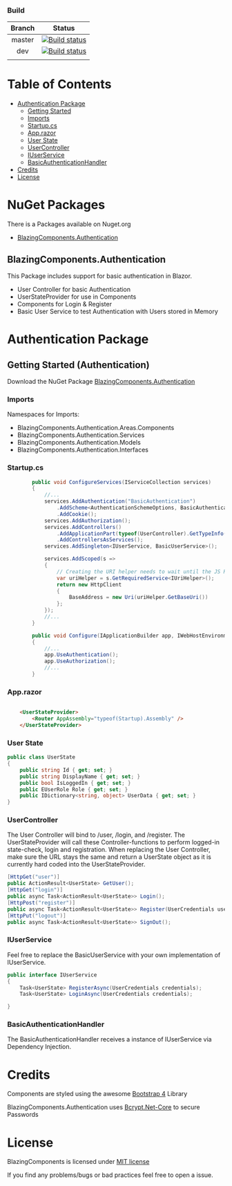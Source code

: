 
### Build

| Branch | Status                                                                                                                                                                                                                   |
| :----: | ------------------------------------------------------------------------------------------------------------------------------------------------------------------------------------------------------------------------ |
| master | [![Build status](https://dev.azure.com/InsiteMichael/Blazing%20Components/_apis/build/status/Blazing%20Components%20Master%20CI)](https://dev.azure.com/InsiteMichael/Blazing%20Components/_build/latest?definitionId=2) |
|  dev   | [![Build status](https://dev.azure.com/InsiteMichael/Blazing%20Components/_apis/build/status/Blazing%20Components%20DevBuild)](https://dev.azure.com/InsiteMichael/Blazing%20Components/_build/latest?definitionId=3)    |
|        |                                                                                                                                                                                                                          |


# Table of Contents
- [Authentication Package](#Authentication-Package)
  - [Getting Started](#Getting-Started-Authentication)
  - [Imports](#Imports)
  - [Startup.cs](#Startupcs)
  - [App.razor](#Apprazor)
  - [User State](#User-State)
  - [UserController](#UserController)
  - [IUserService](#IUserService)
  - [BasicAuthenticationHandler](#BasicAuthenticationHandler)
- [Credits](#Credits)
- [License](#License)

# NuGet Packages
There is a Packages available on Nuget.org

- [BlazingComponents.Authentication](https://www.nuget.org/packages/BlazingComponents.Authentication/)

## BlazingComponents.Authentication
This Package includes support for basic authentication in Blazor.
- User Controller for basic Authentication
- UserStateProvider for use in Components
- Components for Login & Register
- Basic User Service to test Authentication with Users stored in Memory
  
# Authentication Package

## Getting Started (Authentication)

Download the NuGet Package [BlazingComponents.Authentication](https://www.nuget.org/packages/BlazingComponents.Authentication/)

### Imports
Namespaces for Imports:
- BlazingComponents.Authentication.Areas.Components
- BlazingComponents.Authentication.Services
- BlazingComponents.Authentication.Models
- BlazingComponents.Authentication.Interfaces

### Startup.cs
``` c#
        public void ConfigureServices(IServiceCollection services)
        {
            //...
            services.AddAuthentication("BasicAuthentication")
                .AddScheme<AuthenticationSchemeOptions, BasicAuthenticationHandler>("BasicAuthentication", null)
                .AddCookie();
            services.AddAuthorization();
            services.AddControllers()
                .AddApplicationPart(typeof(UserController).GetTypeInfo().Assembly)
                .AddControllersAsServices();
            services.AddSingleton<IUserService, BasicUserService>();

            services.AddScoped(s =>
            {
                // Creating the URI helper needs to wait until the JS Runtime is initialized, so defer it.
                var uriHelper = s.GetRequiredService<IUriHelper>();
                return new HttpClient
                {
                    BaseAddress = new Uri(uriHelper.GetBaseUri())
                };
            });
            //...
        }

        public void Configure(IApplicationBuilder app, IWebHostEnvironment env)
        {
            //...
            app.UseAuthentication();
            app.UseAuthorization();
            //...
        }
```

### App.razor
``` html

    <UserStateProvider>
        <Router AppAssembly="typeof(Startup).Assembly" />
    </UserStateProvider>
```

### User State
``` c#
public class UserState
{
    public string Id { get; set; }
    public string DisplayName { get; set; }
    public bool IsLoggedIn { get; set; }
    public EUserRole Role { get; set; }
    public IDictionary<string, object> UserData { get; set; }
}
```


### UserController
The User Controller will bind to <baseurl>/user, <baseurl>/login, and <baseurl>/register. 
The UserStateProvider will call these Controller-functions to perform logged-in state-check, login and registration.
When replacing the User Controller, make sure the URL stays the same and return a UserState object as it is currently hard coded into the UserStateProvider.
``` c#
[HttpGet("user")]
public ActionResult<UserState> GetUser();
[HttpGet("login")]
public async Task<ActionResult<UserState>> Login();
[HttpPost("register")]
public async Task<ActionResult<UserState>> Register(UserCredentials userCredentials);
[HttpPut("logout")]
public async Task<ActionResult<UserState>> SignOut();
```


### IUserService
Feel free to replace the BasicUserService with your own implementation of IUserService.
``` c#
public interface IUserService
{
    Task<UserState> RegisterAsync(UserCredentials credentials);
    Task<UserState> LoginAsync(UserCredentials credentials);

}
```
### BasicAuthenticationHandler
The BasicAuthenticationHandler receives a instance of IUserService via Dependency Injection.

# Credits

Components are styled using the awesome [Bootstrap 4](https://getbootstrap.com/docs/4.0/getting-started/introduction/) Library

BlazingComponents.Authentication uses [Bcrypt.Net-Core](https://github.com/neoKushan/BCrypt.Net-Core) to secure Passwords

# License

BlazingComponents is licensed under [MIT license](http://www.opensource.org/licenses/mit-license.php)


If you find any problems/bugs or bad practices feel free to open a issue.